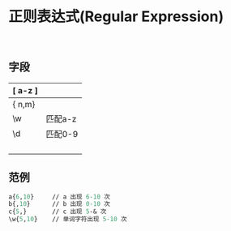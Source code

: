 # 正则表达式(Regular Expression)



​	

## 字段

| [ a-z ] |         |
| ------- | ------- |
| { n,m}  |         |
| \w      | 匹配a-z |
| \d      | 匹配0-9 |
|         |         |
|         |         |
|         |         |
|         |         |

## 范例

```ASN.1
a{6,10}		// a 出现 6-10 次
b{,10}		// b 出现 0-10 次
c{5,}		// c 出现 5-& 次
\w{5,10} 	// 单词字符出现 5-10 次
```

